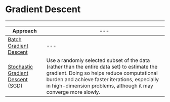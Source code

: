 # Gradient Descent

<hr>

Approach | ---
--- | ---
<a href="batch_gradient_descent">Batch Gradient Descent</a> | ---
<a href="stochastic_gradient_descent">Stochastic Gradient Descent</a> (SGD) | Use a randomly selected subset of the data (rather than the entire data set) to estimate the gradient. Doing so helps reduce computational burden and achieve faster iterations, especially in high-dimension problems, although it may converge more slowly.

